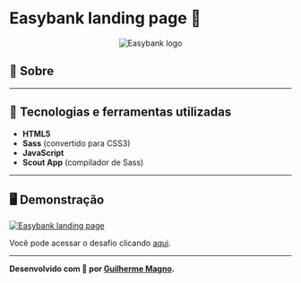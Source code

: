 # Easybank landing page 💸
<p align="center">
<img src="https://i.imgur.com/9hryD6n.png" alt="Easybank logo" title="Easybank logo">
</p>

## 📖 Sobre   

---

## 🚀 Tecnologias e ferramentas utilizadas
- **HTML5**
- **Sass** (convertido para CSS3)
- **JavaScript**
- **Scout App** (compilador de Sass)

---

## 🖥️ Demonstração
[![Easybank landing page](https://i.imgur.com/1ofq0iR.png "Clique para acessar o desafio")](https://devmagno.github.io/coding-challenges/challenges/Easybank/index.html "Clique para acessar o desafio")   

Você pode acessar o desafio clicando [aqui](https://devmagno.github.io/coding-challenges/challenges/Easybank/index.html).

---

**Desenvolvido com 💚 por [Guilherme Magno](https://github.com/devmagno/).**